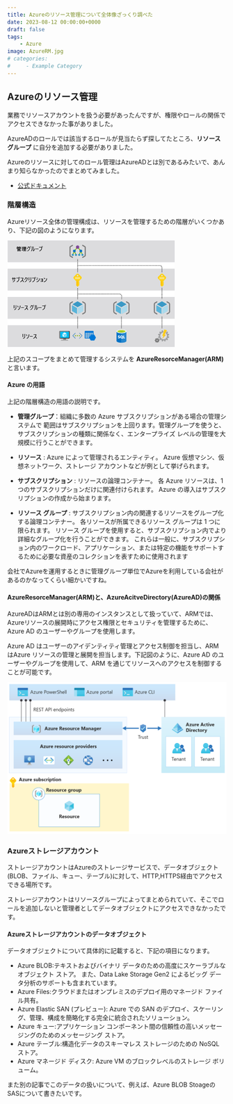 ```yaml
---
title: Azureのリソース管理について全体像ざっくり調べた
date: 2023-08-12 00:00:00+0000
draft: false
tags:
    - Azure
image: AzureRM.jpg
# categories:
#     - Example Category
---
```


## Azureのリソース管理

業務でリソースアカウントを扱う必要があったんですが、権限やロールの関係でアクセスできなかった事がありました。

AzureADのロールでは該当するロールが見当たらず探してたところ、__リソースグループ__ に自分を追加する必要がありました。

Azureのリソースに対してのロール管理はAzureADとは別であるみたいで、あんまり知らなかったのでまとめてみました。

- [公式ドキュメント](https://learn.microsoft.com/ja-jp/azure/cloud-adoption-framework/get-started/how-azure-resource-manager-works)


### 階層構造

Azureリソース全体の管理構成は、リソースを管理するための階層がいくつかあり、下記の図のようになります。

![scope-levels.png](scope-levels.png)

上記のスコープをまとめて管理するシステムを  __AzureResorceManager(ARM)__  と言います。

#### Azure の用語

上記の階層構造の用語の説明です。

- __管理グループ__：組織に多数の Azure サブスクリプションがある場合の管理システムで 範囲はサブスクリプションを上回ります。管理グループを使うと、サブスクリプションの種類に関係なく、エンタープライズ レベルの管理を大規模に行うことができます。

- __リソース__ : Azure によって管理されるエンティティ。 Azure 仮想マシン、仮想ネットワーク、ストレージ アカウントなどが例として挙げられます。

- __サブスクリプション__ : リソースの論理コンテナー。 各 Azure リソースは、1 つのサブスクリプションだけに関連付けられます。 Azure の導入はサブスクリプションの作成から始まります。

- __リソース グループ__ : サブスクリプション内の関連するリソースをグループ化する論理コンテナー。 各リソースが所属できるリソース グループは 1 つに限られます。 リソース グループを使用すると、サブスクリプション内でより詳細なグループ化を行うことができます。 これらは一般に、サブスクリプション内のワークロード、アプリケーション、または特定の機能をサポートするために必要な資産のコレクションを表すために使用されます

会社でAzureを運用するときに管理グループ単位でAzureを利用している会社があるのかなってくらい細かいですね。


#### AzureResorceManager(ARM)と、AzureAcitveDirectory(AzureAD)の関係

AzureADはARMとは別の専用のインスタンスとして扱っていて、ARMでは、Azureリソースの展開時にアクセス権限とセキュリティを管理するために、Azure AD のユーザーやグループを使用します。

Azure AD はユーザーのアイデンティティ管理とアクセス制御を担当し、ARM はAzure リソースの管理と展開を担当します。下記図のように、Azure AD のユーザーやグループを使用して、ARM を通じてリソースへのアクセスを制御することが可能です。

![governance-AzureAD.png](governance-AzureAD.png)


### Azureストレージアカウント

ストレージアカウントはAzureのストレージサービスで、データオブジェクト (BLOB、ファイル、キュー、テーブル)に対して、HTTP,HTTPS経由でアクセスできる場所です。

ストレージアカウントはリソースグループによってまとめられていて、そこでロールを追加しないと管理者としてデータオブジェクトにアクセスできなかったです。

#### Azureストレージアカウントのデータオブジェクト

データオブジェクトについて具体的に記載すると、下記の項目になります。

- Azure BLOB:テキストおよびバイナリ データのための高度にスケーラブルなオブジェクト ストア。 また、Data Lake Storage Gen2 によるビッグ データ分析のサポートも含まれています。
- Azure Files:クラウドまたはオンプレミスのデプロイ用のマネージド ファイル共有。
- Azure Elastic SAN (プレビュー): Azure での SAN のデプロイ、スケーリング、管理、構成を簡略化する完全に統合されたソリューション。
- Azure キュー:アプリケーション コンポーネント間の信頼性の高いメッセージングのためのメッセージング ストア。
- Azure テーブル:構造化データのスキーマレス ストレージのための NoSQL ストア。
- Azure マネージド ディスク: Azure VM のブロックレベルのストレージ ボリューム。

また別の記事でこのデータの扱いについて、例えば、Azure BLOB StoageのSASについて書きたいです。